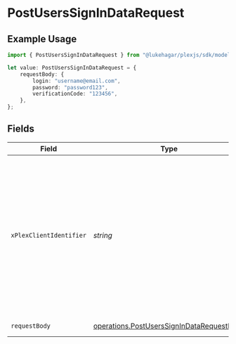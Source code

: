 # PostUsersSignInDataRequest

## Example Usage

```typescript
import { PostUsersSignInDataRequest } from "@lukehagar/plexjs/sdk/models/operations";

let value: PostUsersSignInDataRequest = {
    requestBody: {
        login: "username@email.com",
        password: "password123",
        verificationCode: "123456",
    },
};
```

## Fields

| Field                                                                                                                                                                 | Type                                                                                                                                                                  | Required                                                                                                                                                              | Description                                                                                                                                                           | Example                                                                                                                                                               |
| --------------------------------------------------------------------------------------------------------------------------------------------------------------------- | --------------------------------------------------------------------------------------------------------------------------------------------------------------------- | --------------------------------------------------------------------------------------------------------------------------------------------------------------------- | --------------------------------------------------------------------------------------------------------------------------------------------------------------------- | --------------------------------------------------------------------------------------------------------------------------------------------------------------------- |
| `xPlexClientIdentifier`                                                                                                                                               | *string*                                                                                                                                                              | :heavy_minus_sign:                                                                                                                                                    | The unique identifier for the client application<br/>This is used to track the client application and its usage<br/>(UUID, serial number, or other number unique per device)<br/> | gcgzw5rz2xovp84b4vha3a40                                                                                                                                              |
| `requestBody`                                                                                                                                                         | [operations.PostUsersSignInDataRequestBody](../../../sdk/models/operations/postuserssignindatarequestbody.md)                                                         | :heavy_minus_sign:                                                                                                                                                    | Login credentials                                                                                                                                                     |                                                                                                                                                                       |
